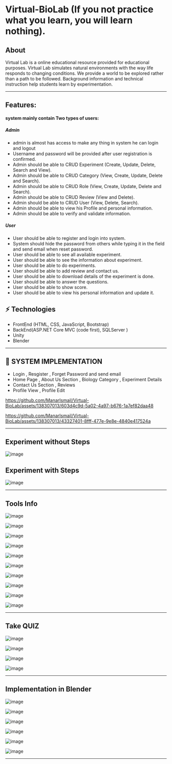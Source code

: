 # Virtual-BioLab (If you not practice what you learn, you will learn nothing).


## About

<p> Virtual Lab is a online educational resource provided for educational purposes. Virtual Lab simulates natural environments with the way life responds to changing conditions. We provide a world to be explored rather than a path to be followed. Background information and technical instruction help students learn by experimentation.</p>

***


## Features:
#### system mainly contain Two types of users:

##### Admin

<ul>
  <li>admin is almost has access to make any thing in system he can login and logout</li>
  <li>Username and password will be provided after user registration is confirmed.</li>
  <li>Admin should be able to CRUD Experiment (Create, Update, Delete, Search and View).</li>
  <li>Admin should be able to CRUD Category (View, Create, Update, Delete and Search).</li>
  <li>Admin should be able to CRUD Role (View, Create, Update, Delete and Search).</li>
  <li>Admin should be able to CRUD Review (View and Delete).</li>
  <li>Admin should be able to CRUD User (View, Delete, Search).</li>
  <li>Admin should be able to view his Profile and personal information.</li>
  <li>Admin should be able to verify and validate information.</li>
</ul>

##### User 

<ul>
  <li>User should be able to register and login into system.</li>
  <li>System should hide the password from others while typing it in the field and send email when reset password. </li>
  <li>User should be able to see all available experiment.</li>
  <li>User should be able to see the information about experiment.</li>
  <li>User should be able to do experiments.</li>
  <li>User should be able to add review and contact us. </li>
  <li>User should be able to download details of the experiment is done.</li>
  <li> User should be able to answer the questions.</li>
  <li> User should be able to show score.</li>
  <li>User should be able to view his personal information and update it.</li>
</ul>

## ⚡ Technologies

* FrontEnd (HTML, CSS, JavaScript, Bootstrap)
* BackEnd(ASP.NET Core MVC (code first), SQLServer )
* Unity
* Blender
  
***

## 📱 SYSTEM IMPLEMENTATION

* Login , Resgister , Forget Password and send email
* Home Page , About Us Section , Biology Category , Experiment Details 
* Contact Us Section , Reviews
* Profile View , Profile Edit 
 
https://github.com/ManarIsmail/Virtual-BioLab/assets/138307013/603d4c9d-5a02-4a97-b676-1a7ef82daa48


https://github.com/ManarIsmail/Virtual-BioLab/assets/138307013/43327401-8fff-477e-9e8e-4840e417524a




***
## Experiment without  Steps 

![image](https://github.com/ManarIsmail/Virtual-BioLab/assets/138307013/6d21df48-313d-4f0f-9e2c-778a39941a00)

## Experiment with Steps

![image](https://github.com/ManarIsmail/Virtual-BioLab/assets/138307013/95228e35-e680-46bc-a648-7d3dd6606033)

***

## Tools Info

![image](https://github.com/ManarIsmail/Virtual-BioLab/assets/138307013/6cf64b6e-15d6-4829-a7bd-f6ec39a58f0e)

![image](https://github.com/ManarIsmail/Virtual-BioLab/assets/138307013/795987b4-8670-495d-9b8c-170d113b06ac)

![image](https://github.com/ManarIsmail/Virtual-BioLab/assets/138307013/0f5e7879-5600-4ff2-a2b4-dc2f63bf5d10)

![image](https://github.com/ManarIsmail/Virtual-BioLab/assets/138307013/287aa22c-e906-4d19-abe0-937203cb766a)

![image](https://github.com/ManarIsmail/Virtual-BioLab/assets/138307013/78f937c8-ec8e-4da2-97d8-f10279c38fff)

![image](https://github.com/ManarIsmail/Virtual-BioLab/assets/138307013/00d71d9d-4dfb-40eb-8804-bde5627bf1fb)

![image](https://github.com/ManarIsmail/Virtual-BioLab/assets/138307013/09f6306b-41e2-44a8-b523-a0c1d711b833) 

![image](https://github.com/ManarIsmail/Virtual-BioLab/assets/138307013/3ff3973c-b097-473c-996a-2e4ae3ad8cf7)

![image](https://github.com/ManarIsmail/Virtual-BioLab/assets/138307013/a11669ca-904b-4f07-b126-552668ae324f)

![image](https://github.com/ManarIsmail/Virtual-BioLab/assets/138307013/c31fec22-0b25-430c-b618-66dadcbcf6f9)

***

## Take QUIZ
![image](https://github.com/ManarIsmail/Virtual-BioLab/assets/138307013/20cb263b-8213-43c8-8b8c-2067a01b5f87)

![image](https://github.com/ManarIsmail/Virtual-BioLab/assets/138307013/5db72723-94b2-41db-b43e-8ff51d0f729f)

![image](https://github.com/ManarIsmail/Virtual-BioLab/assets/138307013/a206fdd9-785d-4833-ac79-1aecb57f131e)

![image](https://github.com/ManarIsmail/Virtual-BioLab/assets/138307013/be2cafc4-cebc-4834-a130-54c525ea1cc0)

***

## Implementation in Blender

![image](https://github.com/ManarIsmail/Virtual-BioLab/assets/138307013/78e92b43-01e8-4b25-bf47-e93c93ab605a)

![image](https://github.com/ManarIsmail/Virtual-BioLab/assets/138307013/473d6b56-cc78-4467-9cb4-e161fc5872d4)

![image](https://github.com/ManarIsmail/Virtual-BioLab/assets/138307013/6a70cbee-6c53-436a-ace8-16bfc56150a2)

![image](https://github.com/ManarIsmail/Virtual-BioLab/assets/138307013/85a644e1-0d25-487e-8788-970622ef6294)

![image](https://github.com/ManarIsmail/Virtual-BioLab/assets/138307013/beee5045-cdb0-4e8f-8b7a-39c7623ee9cb)

![image](https://github.com/ManarIsmail/Virtual-BioLab/assets/138307013/4cd70ab2-d64a-4bce-b092-9c06c6431f19)


***










































